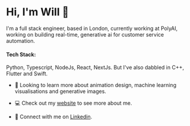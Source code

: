 # Hi, I'm Will 👋

I'm a full stack engineer, based in London, currently working at PolyAI, working on building real-time, generative ai for customer service automation. 

#### Tech Stack:
Python, Typescript, NodeJs, React, NextJs. But I've also dabbled in C++, Flutter and Swift.


- 🌱 Looking to learn more about animation design, machine learning visualisations and generative images.

- :computer: Check out my [website](https://www.will-thomson.com/) to see more about me.

- 🤝 Connect with me on [Linkedin](https://www.linkedin.com/in/william-p-thomson/).

